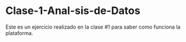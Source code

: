 # Clase-1-Anal-sis-de-Datos
Este es un ejercicio realizado en la clase #1 para saber como funciona la plataforma.
